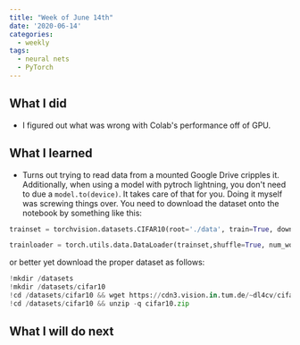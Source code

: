 ```yaml
---
title: "Week of June 14th"
date: '2020-06-14'
categories:
  - weekly
tags:
  - neural nets
  - PyTorch
---
```


## What I did

- I figured out what was wrong with Colab's performance off of GPU. 

## What I learned

- Turns out trying to read data from a mounted Google Drive cripples it. Additionally, when using a model with pytroch lightning, you don't need to due a ```model.to(device)```. It takes care of that for you. Doing it myself was screwing things over. You need to download the dataset onto the notebook by something like this:

```python
trainset = torchvision.datasets.CIFAR10(root='./data', train=True, download=True, transform=my_transform)

trainloader = torch.utils.data.DataLoader(trainset,shuffle=True, num_workers=2)
```

or better yet download the proper dataset as follows:

```python
!mkdir /datasets
!mkdir /datasets/cifar10
!cd /datasets/cifar10 && wget https://cdn3.vision.in.tum.de/~dl4cv/cifar10.zip --no-check-certificate
!cd /datasets/cifar10 && unzip -q cifar10.zip
```

## What I will do next
